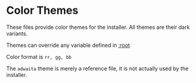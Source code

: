 # Color Themes

These files provide color themes for the installer. All themes are their dark variants.

Themes can override any variable defined in [:root](/css/_root/colors.css)

Color format is `rr, gg, bb`

The `adwaita` theme is merely a reference file, it is not actually used by the installer.
